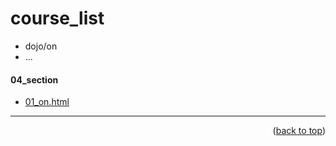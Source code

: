 <a name="topage"></a>

# course_list

* dojo/on
* ...

#### 04_section
* [01_on.html](https://koskasmail.github.io/dojotoolkit/050.programming/003.workspace/1000_course_examples/04_section/01_on.html)

----

<p align="right">(<a href="#topage">back to top</a>)</p>
<br/>
<br/>
